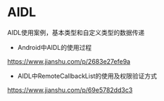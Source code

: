# AIDL
AIDL使用案例，基本类型和自定义类型的数据传递

- Android中AIDL的使用过程

https://www.jianshu.com/p/2683e27efe9a
- AIDL中RemoteCallbackList的使用及权限验证方式

https://www.jianshu.com/p/69e5782dd3c3
